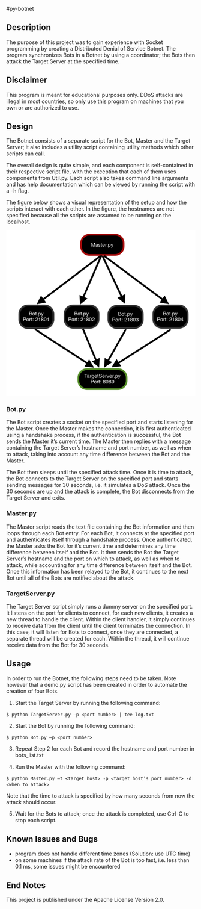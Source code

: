 #py-botnet

## Description

The purpose of this project was to gain experience with Socket programming by creating a Distributed Denial of Service Botnet. The program synchronizes Bots in a Botnet by using a coordinator; the Bots then attack the Target Server at the specified time. 
## Disclaimer
This program is meant for educational purposes only. DDoS attacks are illegal in most countries, so only use this program on machines that you own or are authorized to use.

## Design
The Botnet consists of a separate script for the Bot, Master and the Target Server; it also includes a utility script containing utility methods which other scripts can call.

The overall design is quite simple, and each component is self-contained in their respective script file, with the exception that each of them uses components from Util.py. Each script also takes command line arguments and has help documentation which can be viewed by running the script with a –h flag.

The figure below shows a visual representation of the setup and how the scripts interact with each other. In the figure, the hostnames are not specified because all the scripts are assumed to be running on the localhost.

![Design](design.png)

### Bot.py
The Bot script creates a socket on the specified port and starts listening for the Master. Once the Master makes the connection, it is first authenticated using a handshake process, if the authentication is successful, the Bot sends the Master it’s current time. The Master then replies with a message containing the Target Server’s hostname and port number, as well as when to attack, taking into account any time difference between the Bot and the Master.

The Bot then sleeps until the specified attack time. Once it is time to attack, the Bot connects to the Target Server on the specified port and starts sending messages for 30 seconds, i.e. it simulates a DoS attack. Once the 30 seconds are up and the attack is complete, the Bot disconnects from the Target Server and exits.

### Master.py
The Master script reads the text file containing the Bot information and then loops through each Bot entry. For each Bot, it connects at the specified port and authenticates itself through a handshake process. Once authenticated, the Master asks the Bot for it’s current time and determines any time difference between itself and the Bot. It then sends the Bot the Target Server’s hostname and the port on which to attack, as well as when to attack, while accounting for any time difference between itself and the Bot. Once this information has been relayed to the Bot, it continues to the next Bot until all of the Bots are notified about the attack.

### TargetServer.py
The Target Server script simply runs a dummy server on the specified port. It listens on the port for clients to connect, for each new clients, it creates a new thread to handle the client. Within the client handler, it simply continues to receive data from the client until the client terminates the connection. In this case, it will listen for Bots to connect, once they are connected, a separate thread will be created for each. Within the thread, it will continue receive data from the Bot for 30 seconds. 

## Usage
In order to run the Botnet, the following steps need to be taken. Note however that a demo.py script has been created in order to automate the creation of four Bots.

1) Start the Target Server by running the following command:

```
$ python TargetServer.py –p <port number> | tee log.txt
```

2) Start the Bot by running the following command:

```
$ python Bot.py –p <port number>

```

3) Repeat Step 2 for each Bot and record the hostname and port number in bots_list.txt

4) Run the Master with the following command:

```
$ python Master.py –t <target host> -p <target host’s port number> -d <when to attack>
```

Note that the time to attack is specified by how many seconds from now the attack should occur. 

5) Wait for the Bots to attack; once the attack is completed, use Ctrl-C to stop each script.


## Known Issues and Bugs

* program does not handle different time zones (Solution: use UTC time) 
* on some machines if the attack rate of the Bot is too fast, i.e. less than 0.1 ms, some issues might be encountered 

## End Notes
This project is published under the Apache License Version 2.0.

#